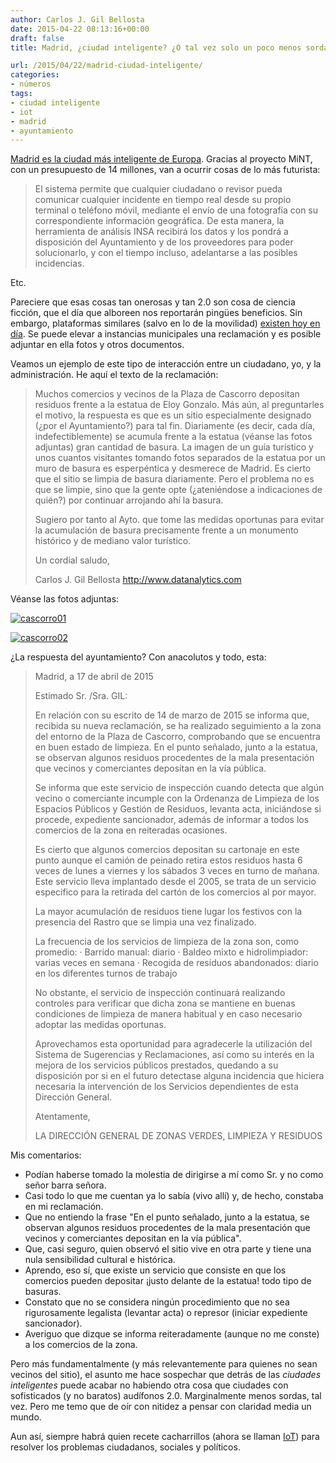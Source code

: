 ```yaml
---
author: Carlos J. Gil Bellosta
date: 2015-04-22 08:13:16+00:00
draft: false
title: Madrid, ¿ciudad inteligente? ¿O tal vez solo un poco menos sorda?

url: /2015/04/22/madrid-ciudad-inteligente/
categories:
- números
tags:
- ciudad inteligente
- iot
- madrid
- ayuntamiento
---
```


[Madrid es la ciudad más inteligente de Europa](https://inarquia.es/el-proyecto-mint-convertira-a-madrid-en-la-ciudad-mas-inteligente-de-europa/). Gracias al proyecto MiNT, con un presupuesto de 14 millones, van a ocurrir cosas de lo más futurista:

>El sistema permite que cualquier ciudadano o revisor pueda comunicar cualquier incidente en tiempo real desde su propio terminal o teléfono móvil, mediante el envío de una fotografía con su correspondiente información geográfica. De esta manera, la herramienta de análisis INSA recibirá los datos y los pondrá a disposición del Ayuntamiento y de los proveedores para poder solucionarlo, y con el tiempo incluso, adelantarse a las posibles incidencias.

Etc.

Pareciere que esas cosas tan onerosas y tan 2.0 son cosa de ciencia ficción, que el día que alboreen nos reportarán pingües beneficios. Sin embargo, plataformas similares (salvo en lo de la movilidad) [existen hoy en día](http://www.madrid.es/portales/munimadrid/es/Inicio/Ayuntamiento/Contactar/Sugerencias-y-reclamaciones?vgnextchannel=5eadc1ab4fd86210VgnVCM2000000c205a0aRCRD). Se puede elevar a instancias municipales una reclamación y es posible adjuntar en ella fotos y otros documentos.

Veamos un ejemplo de este tipo de interacción entre un ciudadano, yo, y la administración. He aquí el texto de la reclamación:

>Muchos comercios y vecinos de la Plaza de Cascorro depositan residuos frente a la estatua de Eloy Gonzalo. Más aún, al preguntarles el motivo, la respuesta es que es un sitio especialmente designado (¿por el Ayuntamiento?) para tal fin. Diariamente (es decir, cada día, indefectiblemente) se acumula frente a la estatua (véanse las fotos adjuntas) gran cantidad de basura. La imagen de un guía turístico y unos cuantos visitantes tomando fotos separados de la estatua por un muro de basura es esperpéntica y desmerece de Madrid. Es cierto que el sitio se limpia de basura diariamente. Pero el problema no es que se limpie, sino que la gente opte (¿ateniéndose a indicaciones de quién?) por continuar arrojando ahí la basura.
>
>Sugiero por tanto al Ayto. que tome las medidas oportunas para evitar la acumulación de basura precisamente frente a un monumento histórico y de mediano valor turístico.
>
>Un cordial saludo,
>
>Carlos J. Gil Bellosta
>http://www.datanalytics.com

Véanse las fotos adjuntas:

[![cascorro01](/wp-uploads/2015/04/cascorro01.jpg)
](/wp-uploads/2015/04/cascorro01.jpg)

[![cascorro02](/wp-uploads/2015/04/cascorro02.jpg)
](/wp-uploads/2015/04/cascorro02.jpg)

¿La respuesta del ayuntamiento? Con anacolutos y todo, esta:

>Madrid, a 17 de abril de 2015
>
>Estimado Sr. /Sra. GIL:
>
>En relación con su escrito de 14 de marzo de 2015 se informa que, recibida su nueva reclamación, se ha realizado seguimiento a la zona del entorno de  la Plaza de Cascorro, comprobando que se encuentra en buen estado de limpieza. En el punto señalado, junto a la estatua, se observan algunos  residuos procedentes de la mala presentación que vecinos y comerciantes depositan en la vía pública.
>
>Se informa que este servicio de inspección cuando detecta que algún vecino o comerciante incumple con la Ordenanza de Limpieza de los Espacios Públicos y Gestión de Residuos, levanta acta, iniciándose si procede, expediente sancionador, además de informar a todos los comercios de la zona en reiteradas ocasiones.
>
>Es cierto que algunos comercios depositan su cartonaje en este punto aunque el camión de peinado retira estos residuos hasta 6 veces de lunes a viernes y los sábados 3 veces en turno de mañana.  Este servicio lleva implantado desde el 2005, se trata de un servicio especifico para la retirada del cartón de los comercios al por mayor.
>
>La mayor acumulación de residuos tiene lugar los festivos con la presencia del Rastro que se limpia una vez finalizado.
>
>La frecuencia de los servicios de limpieza de la zona son, como promedio:
>· Barrido manual: diario
>· Baldeo mixto e hidrolimpiador: varias veces en semana
>· Recogida de residuos abandonados: diario  en los diferentes turnos de trabajo
>
>No obstante, el servicio de inspección continuará realizando controles para verificar que dicha zona se mantiene en buenas condiciones de limpieza de manera habitual y en caso necesario adoptar las medidas oportunas.
>
>Aprovechamos esta oportunidad para agradecerle la utilización del Sistema de Sugerencias y Reclamaciones, así como su interés en la mejora de los servicios públicos prestados, quedando a su disposición por si en el futuro detectase alguna incidencia que hiciera necesaria la intervención de los Servicios dependientes de esta Dirección General.
>
>Atentamente,
>
>LA DIRECCIÓN GENERAL DE ZONAS VERDES, LIMPIEZA Y RESIDUOS

Mis comentarios:

* Podían haberse tomado la molestia de dirigirse a mí como Sr. y no como señor barra señora.
* Casi todo lo que me cuentan ya lo sabía (vivo allí) y, de hecho, constaba en mi reclamación.
* Que no entiendo la frase "En el punto señalado, junto a la estatua, se observan algunos residuos procedentes de la mala presentación que vecinos y comerciantes depositan en la vía pública".
* Que, casi seguro, quien observó el sitio vive en otra parte y tiene una nula sensibilidad cultural e histórica.
* Aprendo, eso sí, que existe un servicio que consiste en que los comercios pueden depositar ¡justo delante de la estatua! todo tipo de basuras.
* Constato que no se considera ningún procedimiento que no sea rigurosamente legalista (levantar acta) o represor (iniciar expediente sancionador).
* Averiguo que dizque se informa reiteradamente (aunque no me conste) a los comercios de la zona.

Pero más fundamentalmente (y más relevantemente para quienes no sean vecinos del sitio), el asunto me hace sospechar que detrás de las  _ciudades inteligentes_ puede acabar no habiendo otra cosa que ciudades con sofisticados (y no baratos) audífonos 2.0. Marginalmente menos sordas, tal vez. Pero me temo que de oír con nitidez a pensar con claridad media un mundo.

Aun así, siempre habrá quien recete cacharrillos (ahora se llaman [IoT](http://es.wikipedia.org/wiki/Internet_de_las_cosas)) para resolver los problemas ciudadanos, sociales y políticos.

